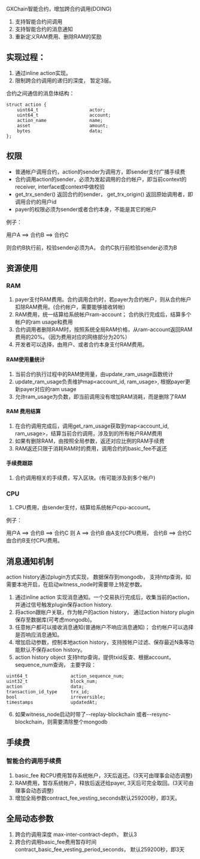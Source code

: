 
GXChain智能合约，增加跨合约调用(DOING)

1.  支持智能合约间调用
2.  支持智能合约的消息通知
3.  重新定义RAM费用、删除RAM的奖励


## 实现过程：

1. 通过inline action实现。
2. 限制跨合约调用的递归的深度， 暂定3层。

合约之间通信的消息体结构：
```
struct action {
    uint64_t                   actor;
    uint64_t                   account;
    action_name                name;
    asset                      amount;
    bytes                      data;
};
```

## 权限

- 普通帐户调用合约，action的sender为调用方，即sender支付广播手续费
- 合约调用action的sender，必须为发起调用的合约帐户，即当前context的receiver,  interface或context中做校验
- get_trx_sender() 返回合约的sender， get_trx_origin() 返回原始调用者，即调用合约的用户id
- payer的权限必须为sender或者合约本身，不能是其它的帐户

例子：

用户A ==> 合约B ==>  合约C

则合约B执行前，校验sender必须为A， 合约C执行前检验sender必须为B


## 资源使用

### RAM

1. payer支付RAM费用。合约调用合约时，若payer为合约帐户，则从合约帐户扣除RAM费用。(合约帐户，需要能够接收转帐)
2. RAM费用，统一结算给系统帐户ram-account； 合约执行完成后，结算多个帐户的ram usage和费用
3. 合约调用者删除RAM时，按照系统全局RAM价格，从ram-account返回RAM费用的20%。（因为费用对应的网络部分为20%）
4. 开发者可以选择，由用户、或者合约本身支付RAM费用。

#### RAM使用量统计

1. 当前合约执行过程中的RAM使用量，由update_ram_usage函数统计
2. update_ram_usage负责维护map<account_id, ram_usage>,  根据payer更新payer对应的ram usage
3. 允许ram_usage为负数，即当前调用没有增加RAM消耗，而是删除了RAM

#### RAM 费用结算
1. 在合约调用完成后，调用get_ram_usage获取到map<account_id, ram_usage>，结算当前合约调用，涉及到的所有帐户RAM费用
2. 如果有删除RAM，由按照全局参数，返还对应比例的RAM手续费
3. RAM返还只限于消耗RAM时的费用，调用合约的basic_fee不返还

#### 手续费跟踪
1. 合约调用相关的手续费，写入区块。(有可能涉及到多个帐户)

### CPU
1. CPU费用，由sender支付，结算给系统帐户cpu-account。

例子：

用户A ==> 合约B ==> 合约C
则 A ==> 合约B 由A支付CPU费用， 合约B ==> 合约C 由合约B支付CPU费用。

## 消息通知机制
action history通过plugin方式实现， 数据保存到mongodb， 支持http查询，如需要本地开启，在启动witness_node时需要带上特定参数。

1. 通过inline action 实现消息通知。一个交易执行完成后，收集当前的action，并通过信号触发plugin保存action history.
2. 将action跟帐户关联，作为帐户的action history， 通过action history plugin保存至数据库(可考虑mongodb)。
3. 任意帐户都可以接收消息通知(普通帐户不响应消息通知)； 合约帐户可以选择是否响应消息通知。
4. 增加启动参数，控制本地action history，支持按帐户过滤、保存最近N条等功能默认不保存action history。
5. action history object 支持http查询，提供txid反查、根据account， sequence_num查询， 主要字段：
```
uint64_t                action_sequence_num;
uint32_t                block_num;
action                  data;
transaction_id_type     trx_id;
bool                    irreversible;
timestamps              updatedAt;
```

6. 如果witness_node启动时带了--replay-blockchain 或者--resync-blockchain，则需要清除整个mongodb






## 手续费

### 智能合约调用手续费
1. basic_fee 和CPU费用暂存系统帐户，3天后返还。(3天可由理事会动态调整)
2. RAM费用，暂存系统帐户，释放后返还给payer, 3天后可完全取回。(3天可由理事会动态调整)
3. 增加全局参数contract_fee_vesting_seconds默认259200秒，即3天。


## 全局动态参数
1. 跨合约调用深度 max-inter-contract-depth， 默认3
2. 跨合约调用basic_fee费用暂存时间 contract_basic_fee_vesting_period_seconds， 默认259200秒，即3天
